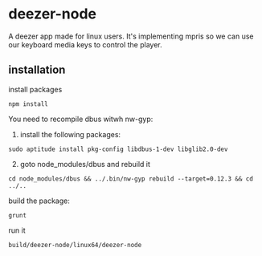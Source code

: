 # deezer-node

A deezer app made for linux users. It's implementing mpris so we can use our keyboard media keys to control the player. 

## installation


install packages

`npm install`


You need to recompile dbus witwh nw-gyp:

1. install the following packages:

`sudo aptitude install pkg-config libdbus-1-dev libglib2.0-dev`


2. goto node_modules/dbus and rebuild it

`cd node_modules/dbus && ../.bin/nw-gyp rebuild --target=0.12.3 && cd ../..`


build the package:

`grunt`

run it

`build/deezer-node/linux64/deezer-node`